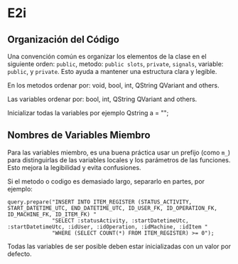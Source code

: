 # E2i

## Organización del Código
Una convención común es organizar los elementos de la clase en el siguiente orden: `public`, metodo: `public slots`, `private`, `signals`, variable: `public`, y `private`. Esto ayuda a mantener una estructura clara y legible.

En los metodos ordenar por:
  void, bool, int, QString QVariant and others.

Las variables ordenar por:
  bool, int, QString QVariant and others.

Inicializar todas la variables por ejemplo
Qstring a = "";

## Nombres de Variables Miembro
Para las variables miembro, es una buena práctica usar un prefijo (como `m_`) para distinguirlas de las variables locales y los parámetros de las funciones. Esto mejora la legibilidad y evita confusiones.


Si el metodo o codigo es demasiado largo, separarlo en partes, por ejemplo: 

    query.prepare("INSERT INTO ITEM_REGISTER (STATUS_ACTIVITY, START_DATETIME_UTC, END_DATETIME_UTC, ID_USER_FK, ID_OPERATION_FK, ID_MACHINE_FK, ID_ITEM_FK) "
                  "SELECT :statusActivity, :startDatetimeUtc, :startDatetimeUtc, :idUser, :idOperation, :idMachine, :idItem "
                  "WHERE (SELECT COUNT(*) FROM ITEM_REGISTER) >= 0");

Todas las variables de ser posible deben estar inicializadas con un valor por defecto.
                  

